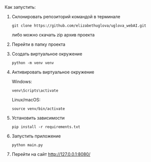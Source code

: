 Как запустить:
1. Склонировать репозиторий командой в терминале 
   
   ```git clone https://github.com/elizabethuglova/uglova_webAI.git```

   либо можно скачать zip архив проекта
2. Перейти в папку проекта 
3. Создать виртуальное окружение 
   
   ```python -m venv venv```
4. Активировать виртуальное окружение 
   
   Windows:
   
   ```venv\Scripts\activate```
   
   Linux/macOS:
   
   ```source venv/bin/activate```
5. Установить зависимости 

   ```pip install -r requirements.txt```
6. Запустить приложение
   
   ```python main.py```
7. Перейти на сайт
   http://127.0.0.1:8080/

